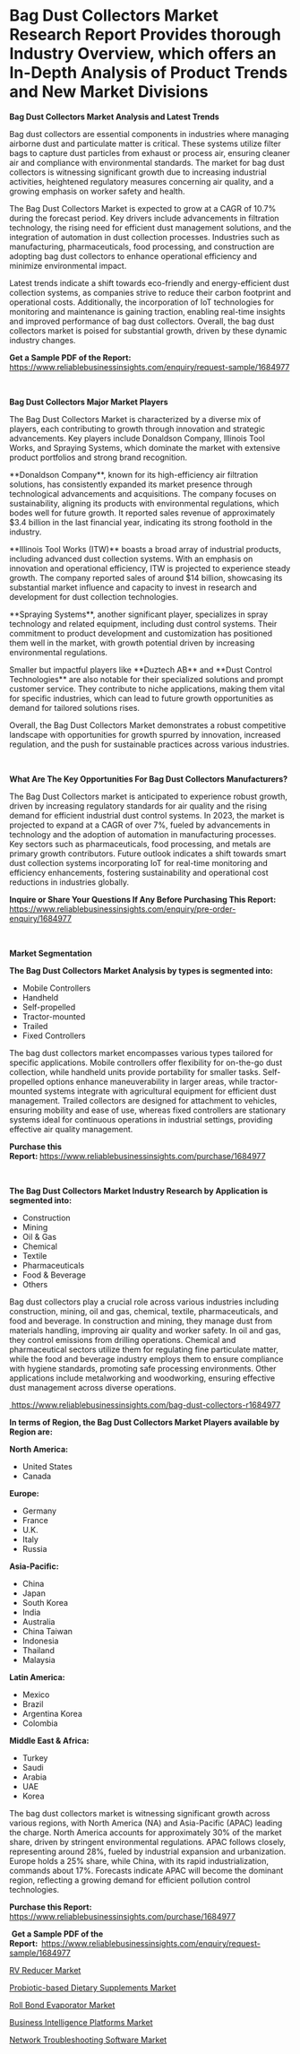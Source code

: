 <p><h1>Bag Dust Collectors Market Research Report Provides thorough Industry Overview, which offers an In-Depth Analysis of Product Trends and New Market Divisions</h1></p><p><strong>Bag Dust Collectors Market Analysis and Latest Trends</strong></p>
<p><p>Bag dust collectors are essential components in industries where managing airborne dust and particulate matter is critical. These systems utilize filter bags to capture dust particles from exhaust or process air, ensuring cleaner air and compliance with environmental standards. The market for bag dust collectors is witnessing significant growth due to increasing industrial activities, heightened regulatory measures concerning air quality, and a growing emphasis on worker safety and health.</p><p>The Bag Dust Collectors Market is expected to grow at a CAGR of 10.7% during the forecast period. Key drivers include advancements in filtration technology, the rising need for efficient dust management solutions, and the integration of automation in dust collection processes. Industries such as manufacturing, pharmaceuticals, food processing, and construction are adopting bag dust collectors to enhance operational efficiency and minimize environmental impact.</p><p>Latest trends indicate a shift towards eco-friendly and energy-efficient dust collection systems, as companies strive to reduce their carbon footprint and operational costs. Additionally, the incorporation of IoT technologies for monitoring and maintenance is gaining traction, enabling real-time insights and improved performance of bag dust collectors. Overall, the bag dust collectors market is poised for substantial growth, driven by these dynamic industry changes.</p></p>
<p><strong>Get a Sample PDF of the Report:&nbsp;</strong> <a href="https://www.reliablebusinessinsights.com/enquiry/request-sample/1684977?utm_campaign=97&utm_medium=2&utm_source=Github&utm_content=ia&utm_term=16102024&utm_id=bag-dust-collectors">https://www.reliablebusinessinsights.com/enquiry/request-sample/1684977</a></p>
<p>&nbsp;</p>
<p><strong>Bag Dust Collectors Major Market Players</strong></p>
<p><p>The Bag Dust Collectors Market is characterized by a diverse mix of players, each contributing to growth through innovation and strategic advancements. Key players include Donaldson Company, Illinois Tool Works, and Spraying Systems, which dominate the market with extensive product portfolios and strong brand recognition.</p><p>**Donaldson Company**, known for its high-efficiency air filtration solutions, has consistently expanded its market presence through technological advancements and acquisitions. The company focuses on sustainability, aligning its products with environmental regulations, which bodes well for future growth. It reported sales revenue of approximately $3.4 billion in the last financial year, indicating its strong foothold in the industry.</p><p>**Illinois Tool Works (ITW)** boasts a broad array of industrial products, including advanced dust collection systems. With an emphasis on innovation and operational efficiency, ITW is projected to experience steady growth. The company reported sales of around $14 billion, showcasing its substantial market influence and capacity to invest in research and development for dust collection technologies.</p><p>**Spraying Systems**, another significant player, specializes in spray technology and related equipment, including dust control systems. Their commitment to product development and customization has positioned them well in the market, with growth potential driven by increasing environmental regulations.</p><p>Smaller but impactful players like **Duztech AB** and **Dust Control Technologies** are also notable for their specialized solutions and prompt customer service. They contribute to niche applications, making them vital for specific industries, which can lead to future growth opportunities as demand for tailored solutions rises.</p><p>Overall, the Bag Dust Collectors Market demonstrates a robust competitive landscape with opportunities for growth spurred by innovation, increased regulation, and the push for sustainable practices across various industries.</p></p>
<p>&nbsp;</p>
<p><strong>What Are The Key Opportunities For Bag Dust Collectors Manufacturers?</strong></p>
<p><p>The Bag Dust Collectors market is anticipated to experience robust growth, driven by increasing regulatory standards for air quality and the rising demand for efficient industrial dust control systems. In 2023, the market is projected to expand at a CAGR of over 7%, fueled by advancements in technology and the adoption of automation in manufacturing processes. Key sectors such as pharmaceuticals, food processing, and metals are primary growth contributors. Future outlook indicates a shift towards smart dust collection systems incorporating IoT for real-time monitoring and efficiency enhancements, fostering sustainability and operational cost reductions in industries globally.</p></p>
<p><strong>Inquire or Share Your Questions If Any Before Purchasing This Report:</strong> <a href="https://www.reliablebusinessinsights.com/enquiry/pre-order-enquiry/1684977?utm_campaign=97&utm_medium=2&utm_source=Github&utm_content=ia&utm_term=16102024&utm_id=bag-dust-collectors">https://www.reliablebusinessinsights.com/enquiry/pre-order-enquiry/1684977</a></p>
<p>&nbsp;</p>
<p><strong>Market Segmentation</strong></p>
<p><strong>The Bag Dust Collectors Market Analysis by types is segmented into:</strong></p>
<p><ul><li>Mobile Controllers</li><li>Handheld</li><li>Self-propelled</li><li>Tractor-mounted</li><li>Trailed</li><li>Fixed Controllers</li></ul></p>
<p><p>The bag dust collectors market encompasses various types tailored for specific applications. Mobile controllers offer flexibility for on-the-go dust collection, while handheld units provide portability for smaller tasks. Self-propelled options enhance maneuverability in larger areas, while tractor-mounted systems integrate with agricultural equipment for efficient dust management. Trailed collectors are designed for attachment to vehicles, ensuring mobility and ease of use, whereas fixed controllers are stationary systems ideal for continuous operations in industrial settings, providing effective air quality management.</p></p>
<p><strong>Purchase this Report:&nbsp;</strong><a href="https://www.reliablebusinessinsights.com/purchase/1684977?utm_campaign=97&utm_medium=2&utm_source=Github&utm_content=ia&utm_term=16102024&utm_id=bag-dust-collectors">https://www.reliablebusinessinsights.com/purchase/1684977</a></p>
<p>&nbsp;</p>
<p><strong>The Bag Dust Collectors Market Industry Research by Application is segmented into:</strong></p>
<p><ul><li>Construction</li><li>Mining</li><li>Oil & Gas</li><li>Chemical</li><li>Textile</li><li>Pharmaceuticals</li><li>Food & Beverage</li><li>Others</li></ul></p>
<p><p>Bag dust collectors play a crucial role across various industries including construction, mining, oil and gas, chemical, textile, pharmaceuticals, and food and beverage. In construction and mining, they manage dust from materials handling, improving air quality and worker safety. In oil and gas, they control emissions from drilling operations. Chemical and pharmaceutical sectors utilize them for regulating fine particulate matter, while the food and beverage industry employs them to ensure compliance with hygiene standards, promoting safe processing environments. Other applications include metalworking and woodworking, ensuring effective dust management across diverse operations.</p></p>
<p><a href="https://www.reliablebusinessinsights.com/bag-dust-collectors-r1684977?utm_campaign=97&utm_medium=2&utm_source=Github&utm_content=ia&utm_term=16102024&utm_id=bag-dust-collectors">&nbsp;https://www.reliablebusinessinsights.com/bag-dust-collectors-r1684977</a></p>
<p><strong>In terms of Region, the Bag Dust Collectors Market Players available by Region are:</strong></p>
<p>
    <p> <strong> North America: </strong>
        <ul>
            <li>United States</li>
            <li>Canada</li>
        </ul>
        </p> 
    <p> <strong> Europe: </strong>
        <ul>
            <li>Germany</li>
            <li>France</li>
            <li>U.K.</li>
            <li>Italy</li>
            <li>Russia</li>
        </ul>
        </p> 
    <p> <strong> Asia-Pacific: </strong>
        <ul>
            <li>China</li>
            <li>Japan</li>
            <li>South Korea</li>
            <li>India</li>
            <li>Australia</li>
            <li>China Taiwan</li>
            <li>Indonesia</li>
            <li>Thailand</li>
            <li>Malaysia</li>
        </ul>
        </p> 
    <p> <strong> Latin America: </strong>
        <ul>
            <li>Mexico</li>
            <li>Brazil</li>
            <li>Argentina Korea</li>
            <li>Colombia</li>
        </ul>
        </p> 
    <p> <strong> Middle East & Africa: </strong>
        <ul>
            <li>Turkey</li>
            <li>Saudi</li>
            <li>Arabia</li>
            <li>UAE</li>
            <li>Korea</li>
        </ul>
    </p>
    </p>
<p><p>The bag dust collectors market is witnessing significant growth across various regions, with North America (NA) and Asia-Pacific (APAC) leading the charge. North America accounts for approximately 30% of the market share, driven by stringent environmental regulations. APAC follows closely, representing around 28%, fueled by industrial expansion and urbanization. Europe holds a 25% share, while China, with its rapid industrialization, commands about 17%. Forecasts indicate APAC will become the dominant region, reflecting a growing demand for efficient pollution control technologies.</p></p>
<p><strong>Purchase this Report: </strong><a href="https://www.reliablebusinessinsights.com/purchase/1684977?utm_campaign=97&utm_medium=2&utm_source=Github&utm_content=ia&utm_term=16102024&utm_id=bag-dust-collectors">https://www.reliablebusinessinsights.com/purchase/1684977</a></p>
<p>&nbsp;<strong>Get a Sample PDF of the Report:&nbsp;&nbsp;</strong><a href="https://www.reliablebusinessinsights.com/enquiry/request-sample/1684977?utm_campaign=97&utm_medium=2&utm_source=Github&utm_content=ia&utm_term=16102024&utm_id=bag-dust-collectors">https://www.reliablebusinessinsights.com/enquiry/request-sample/1684977</a></p>
<p><strong></strong></p>
<p><p><a href="https://issuu.com/reportprime-2/docs/rv-reducer-market-size-2030.pptx_78c6eea47860d8?utm_campaign=97&utm_medium=2&utm_source=Github&utm_content=ia&utm_term=16102024&utm_id=bag-dust-collectors">RV Reducer Market</a></p><p><a href="https://www.linkedin.com/pulse/emerging-technologies-reshaping-probiotic-based-dietary-ft2wf?trk=public_post_embed_feed-article-content&utm_campaign=97&utm_medium=2&utm_source=Github&utm_content=ia&utm_term=16102024&utm_id=bag-dust-collectors">Probiotic-based Dietary Supplements Market</a></p><p><a href="https://issuu.com/reportprime-2/docs/roll-bond-evaporator-market-size-20_e6da11460ed125?utm_campaign=97&utm_medium=2&utm_source=Github&utm_content=ia&utm_term=16102024&utm_id=bag-dust-collectors">Roll Bond Evaporator Market</a></p><p><a href="https://github.com/michaelhall412/Market-Research-Report-List-1/blob/main/business-intelligence-platforms-market.md?utm_campaign=97&utm_medium=2&utm_source=Github&utm_content=ia&utm_term=16102024&utm_id=bag-dust-collectors">Business Intelligence Platforms Market</a></p><p><a href="https://github.com/darcy8m10dupre/Market-Research-Report-List-1/blob/main/network-troubleshooting-software-market.md?utm_campaign=97&utm_medium=2&utm_source=Github&utm_content=ia&utm_term=16102024&utm_id=bag-dust-collectors">Network Troubleshooting Software Market</a></p></p>